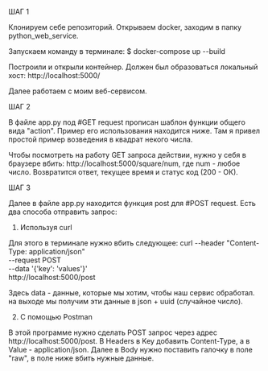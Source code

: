 ШАГ 1

Клонируем себе репозиторий.
Открываем docker, заходим в папку python_web_service.

Запускаем команду в терминале:
$ docker-compose up --build

Построили и открыли контейнер. Должен был образоваться локальный хост: http://localhost:5000/

Далее работаем с моим веб-сервисом.

ШАГ 2

В файле app.py под #GET request прописан шаблон функции общего вида "action". Пример его использования находится ниже. 
Там я привел простой пример возведения в квадрат некого числа.

Чтобы посмотреть на работу GET запроса  действии, нужно у себя в браузере вбить: http://localhost:5000/square/num, где num - любое число.
Возвратится ответ, текущее время и статус код (200 - ОК).

ШАГ 3

Далее в файле app.py находится функция post для #POST request.
Есть два способа отправить запрос:
1. Используя curl
 
Для этого в терминале нужно вбить следующее:
curl --header "Content-Type: application/json" \
  --request POST \
  --data '{'key': 'values'}' \
  http://localhost:5000/post
  
Здесь data - данные, которые мы хотим, чтобы наш сервис обработал.
на выходе мы получим эти данные в json + uuid (случайное число).

2. С помощью Postman

В этой программе нужно сделать POST запрос через адрес http://localhost:5000/post.
В Headers в Key добавить Content-Type, а в Value - application/json. Далее в Body нужно поставить галочку в поле "raw", 
в поле ниже вбить нужные данные.

